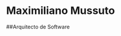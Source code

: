 
# Maximiliano Mussuto 
##Arquitecto de Software
<!---
From the terminal, pop in:

  ```yo reveal:slide "Slide Title"```

Available options:

 ```--markdown --attributes --notes```
-->